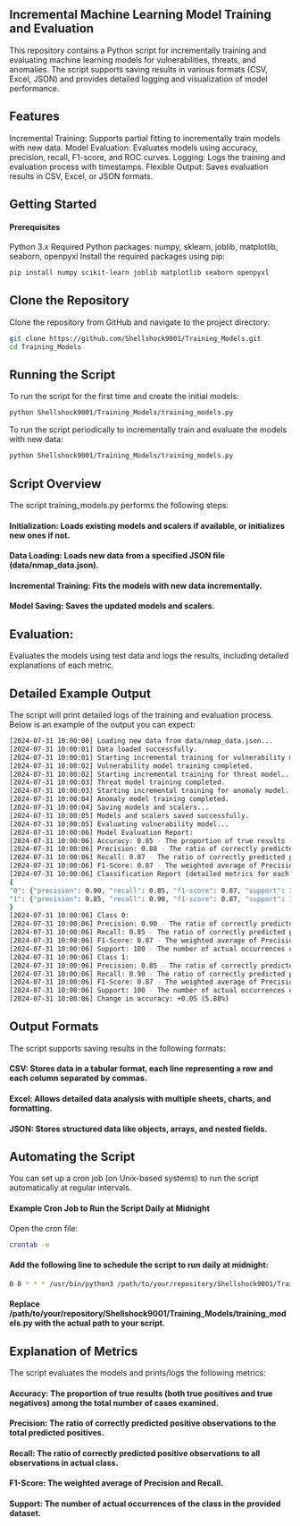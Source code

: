 ## Incremental Machine Learning Model Training and Evaluation
This repository contains a Python script for incrementally training and evaluating machine learning models for vulnerabilities, threats, and anomalies. The script supports saving results in various formats (CSV, Excel, JSON) and provides detailed logging and visualization of model performance.

## Features
Incremental Training: Supports partial fitting to incrementally train models with new data.
Model Evaluation: Evaluates models using accuracy, precision, recall, F1-score, and ROC curves.
Logging: Logs the training and evaluation process with timestamps.
Flexible Output: Saves evaluation results in CSV, Excel, or JSON formats.

## Getting Started
#### Prerequisites
Python 3.x
Required Python packages: numpy, sklearn, joblib, matplotlib, seaborn, openpyxl
Install the required packages using pip:

```sh
pip install numpy scikit-learn joblib matplotlib seaborn openpyxl
```

## Clone the Repository
Clone the repository from GitHub and navigate to the project directory:

```sh
git clone https://github.com/Shellshock9001/Training_Models.git
cd Training_Models
```
## Running the Script
To run the script for the first time and create the initial models:

```sh
python Shellshock9001/Training_Models/training_models.py
```

To run the script periodically to incrementally train and evaluate the models with new data:

```sh
python Shellshock9001/Training_Models/training_models.py
```

## Script Overview
The script training_models.py performs the following steps:

#### Initialization: Loads existing models and scalers if available, or initializes new ones if not.
#### Data Loading: Loads new data from a specified JSON file (data/nmap_data.json).  
#### Incremental Training: Fits the models with new data incrementally.  
#### Model Saving: Saves the updated models and scalers.  

## Evaluation:
Evaluates the models using test data and logs the results, including detailed explanations of each metric.

## Detailed Example Output
The script will print detailed logs of the training and evaluation process. Below is an example of the output you can expect:

```sh
[2024-07-31 10:00:00] Loading new data from data/nmap_data.json...
[2024-07-31 10:00:01] Data loaded successfully.
[2024-07-31 10:00:01] Starting incremental training for vulnerability model...
[2024-07-31 10:00:02] Vulnerability model training completed.
[2024-07-31 10:00:02] Starting incremental training for threat model...
[2024-07-31 10:00:03] Threat model training completed.
[2024-07-31 10:00:03] Starting incremental training for anomaly model...
[2024-07-31 10:00:04] Anomaly model training completed.
[2024-07-31 10:00:04] Saving models and scalers...
[2024-07-31 10:00:05] Models and scalers saved successfully.
[2024-07-31 10:00:05] Evaluating vulnerability model...
[2024-07-31 10:00:06] Model Evaluation Report:
[2024-07-31 10:00:06] Accuracy: 0.85 - The proportion of true results (both true positives and true negatives) among the total number of cases examined.
[2024-07-31 10:00:06] Precision: 0.88 - The ratio of correctly predicted positive observations to the total predicted positives.
[2024-07-31 10:00:06] Recall: 0.87 - The ratio of correctly predicted positive observations to all observations in actual class.
[2024-07-31 10:00:06] F1-Score: 0.87 - The weighted average of Precision and Recall.
[2024-07-31 10:00:06] Classification Report (detailed metrics for each class):
{
"0": {"precision": 0.90, "recall": 0.85, "f1-score": 0.87, "support": 100},
"1": {"precision": 0.85, "recall": 0.90, "f1-score": 0.87, "support": 100}
}
[2024-07-31 10:00:06] Class 0:
[2024-07-31 10:00:06] Precision: 0.90 - The ratio of correctly predicted positive observations to the total predicted positives.
[2024-07-31 10:00:06] Recall: 0.85 - The ratio of correctly predicted positive observations to all observations in actual class.
[2024-07-31 10:00:06] F1-Score: 0.87 - The weighted average of Precision and Recall.
[2024-07-31 10:00:06] Support: 100 - The number of actual occurrences of the class in the provided dataset.
[2024-07-31 10:00:06] Class 1:
[2024-07-31 10:00:06] Precision: 0.85 - The ratio of correctly predicted positive observations to the total predicted positives.
[2024-07-31 10:00:06] Recall: 0.90 - The ratio of correctly predicted positive observations to all observations in actual class.
[2024-07-31 10:00:06] F1-Score: 0.87 - The weighted average of Precision and Recall.
[2024-07-31 10:00:06] Support: 100 - The number of actual occurrences of the class in the provided dataset.
[2024-07-31 10:00:06] Change in accuracy: +0.05 (5.88%)
```
## Output Formats
The script supports saving results in the following formats:

#### CSV: Stores data in a tabular format, each line representing a row and each column separated by commas.
#### Excel: Allows detailed data analysis with multiple sheets, charts, and formatting.
#### JSON: Stores structured data like objects, arrays, and nested fields.

## Automating the Script
You can set up a cron job (on Unix-based systems) to run the script automatically at regular intervals.

#### Example Cron Job to Run the Script Daily at Midnight
Open the cron file:

```sh
crontab -e
```

#### Add the following line to schedule the script to run daily at midnight:

```sh
0 0 * * * /usr/bin/python3 /path/to/your/repository/Shellshock9001/Training_Models/training_models.py
```

#### Replace /path/to/your/repository/Shellshock9001/Training_Models/training_models.py with the actual path to your script.

## Explanation of Metrics
The script evaluates the models and prints/logs the following metrics:

#### Accuracy: The proportion of true results (both true positives and true negatives) among the total number of cases examined.
#### Precision: The ratio of correctly predicted positive observations to the total predicted positives.
#### Recall: The ratio of correctly predicted positive observations to all observations in actual class.
#### F1-Score: The weighted average of Precision and Recall.
#### Support: The number of actual occurrences of the class in the provided dataset.
